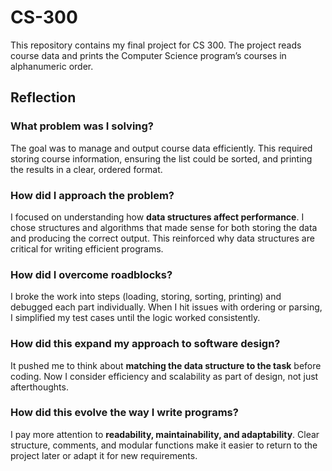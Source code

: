 # CS-300
This repository contains my final project for CS 300. The project reads course data and prints the Computer Science program’s courses in alphanumeric order.

## Reflection

### What problem was I solving?
The goal was to manage and output course data efficiently. This required storing course information, ensuring the list could be sorted, and printing the results in a clear, ordered format.

### How did I approach the problem?
I focused on understanding how **data structures affect performance**. I chose structures and algorithms that made sense for both storing the data and producing the correct output. This reinforced why data structures are critical for writing efficient programs.

### How did I overcome roadblocks?
I broke the work into steps (loading, storing, sorting, printing) and debugged each part individually. When I hit issues with ordering or parsing, I simplified my test cases until the logic worked consistently.

### How did this expand my approach to software design?
It pushed me to think about **matching the data structure to the task** before coding. Now I consider efficiency and scalability as part of design, not just afterthoughts.

### How did this evolve the way I write programs?
I pay more attention to **readability, maintainability, and adaptability**. Clear structure, comments, and modular functions make it easier to return to the project later or adapt it for new requirements.
